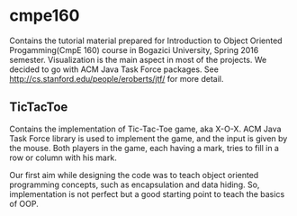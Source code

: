 # cmpe160
Contains the tutorial material prepared for Introduction to Object Oriented Progamming(CmpE 160) course in Bogazici University, Spring 2016 semester. Visualization is the main aspect in most of the projects. We decided to go with ACM Java Task Force packages. See http://cs.stanford.edu/people/eroberts/jtf/ for more detail.

##  TicTacToe
Contains the implementation of Tic-Tac-Toe game, aka X-O-X. ACM Java Task Force library is used to implement the game, and the input is given by the mouse. Both players in the game, each having a mark, tries to fill in a row or column with his mark.

Our first aim while designing the code was to teach object oriented programming concepts, such as encapsulation and data hiding. So, implementation is not perfect but a good starting point to teach the basics of OOP.
